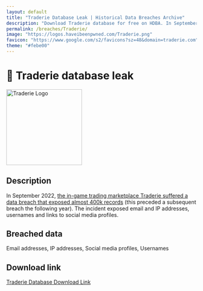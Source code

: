 ```yaml
---
layout: default
title: "Traderie Database Leak | Historical Data Breaches Archive"
description: "Download Traderie database for free on HDBA. In September 2022, the in-game trading marketplace Traderie suffered a data breach that exposed almost 400k records."
permalink: /breaches/Traderie/
image: "https://logos.haveibeenpwned.com/Traderie.png"
favicon: "https://www.google.com/s2/favicons?sz=48&domain=traderie.com"
theme: "#febe00"
---
```


# 💱 Traderie database leak

<img src="https://logos.haveibeenpwned.com/Traderie.png" alt="Traderie Logo" width="200" height="200">

## Description

In September 2022, <a href="https://redirect.trace.rip/?url=https://techcrunch.com/2023/09/07/traderie-a-marketplace-for-in-game-items-alerts-users-to-data-breach/" target="_blank" rel="noopener">the in-game trading marketplace Traderie suffered a data breach that exposed almost 400k records</a> (this preceded a subsequent breach the following year). The incident exposed email and IP addresses, usernames and links to social media profiles.

## Breached data

Email addresses, IP addresses, Social media profiles, Usernames

## Download link

<a href="https://vault.trace.rip/public/share/bxzsfnKNKg-TAe3zRSWDkg" target="_blank" rel="noopener">Traderie Database Download Link</a>